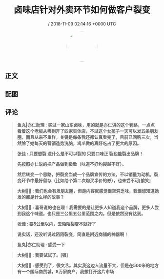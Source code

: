 <h1 align="center">卤味店针对外卖环节如何做客户裂变</h1>
<p align="center">
    <a> / 2018-11-09 02:14:16 &#43;0000 UTC</a>
</p>

<div align="center">
    <img src="" width="100" height="100" style="border:1px solid;border-radius:50%; color:#ffffff"/>
</div>

## 正文

<div>

</div>

## 配图
<div class="image" align="center">

</div>

## 评论

<div align="left">
<div>

<blockquote >
<span> <strong>鱼丸|亦仁助理 : 买过一家山东卤味，用的就是亦仁讲的这个套路，一点点看着这个老板从零到开了四家实体店，不过这个女孩子一天可以发五条朋友圈，而且从来不重样，关键是每条我还都认真看完了，目前已回购三次，当然除了她每天的营销造势洗脑，鸡爪做的真好吃占了更大的原因。 </strong></span>
</blockquote>

<blockquote >
<span> <strong>张佳 : 只要想裂 没什么是不可以裂的 只要口味正 裂也能裂出品牌！

先按照亦仁说的把产品做到极致（味道不好约裂越不好）。

然后转变一个思路，把裂变当成一个品牌宣传的方法，不以销量为动机，裂变环节中最好留存（比如给个第二次购买半价的券），也未尝不可[偷笑] </strong></span>
</blockquote>

<blockquote >
<span> <strong>大树🌳🌳 : 我们也会有发朋友圈，但是内容就感觉很空洞乏味，我很想知道她发的都是什么样的故事？ </strong></span>
</blockquote>

<blockquote >
<span> <strong>大树🌳🌳 : 喜哥说的也在理！我需要的是让更多人知道我这个品牌，更多人尝到我这个味道。也只是三公里五公里范围之内。但是依然没有达到。 </strong></span>
</blockquote>

<blockquote >
<span> <strong>张佳 : 要5公里以内，去陌陌裂变不就好了

说实话，还没听说过陌陌裂变，简直是附近商铺的神器啊！ </strong></span>
</blockquote>

<blockquote >
<span> <strong>鱼丸|亦仁助理 : 感受一下 </strong></span>
</blockquote>

<blockquote >
<span> <strong>大树🌳🌳 : 我要试试了。[强] </strong></span>
</blockquote>

<blockquote >
<span> <strong>大树🌳🌳 : 感受到了，很文艺。其实我这边人流量不大，但是在500米的地方有一个国际商贸城，8万家商户，我想打开这片市场 </strong></span>
</blockquote>

</div>
</div>
